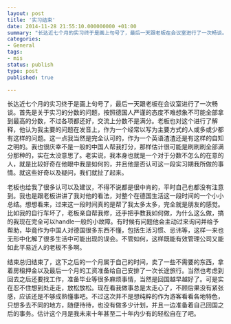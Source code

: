 ```yaml
---
layout: post
title: '实习结束'
date: 2014-11-28 21:55:10.000000000 +01:00
summary: "长达近七个月的实习终于是画上句号了，最后一天跟老板在会议室进行了一次畅谈。首先是关于实习的分数的问题，按照德国人严谨的态度不难想象不可能全部拿到最高的分数，不过各项都还好，交流上分数不是满分。"
categories:
- General
tags:
- mis
status: publish
type: post
published: true

---
```


长达近七个月的实习终于是画上句号了，最后一天跟老板在会议室进行了一次畅谈。首先是关于实习的分数的问题，按照德国人严谨的态度不难想象不可能全部拿到最高的分数，不过各项都还好，交流上分数不是满分。老板也对这个进行了解释，他认为我主要的问题在发音上，作为一个经常以写为主要方式的人或多或少都有这样的问题。这一点我当然是完全认可的，作为一个英语渣渣还是有这样的自知之明的。我也很庆幸不是一般的中国人帮我打分，那样估计很可能是刷刷刷全部满分那种的，实在太没意思了。老实说，我本身也就是一个对于分数不怎么的在意的人，就是比较好奇在他眼中我是如何的，并且他是否认可这一段实习期我所做的事情。就这些好奇以及疑问，我们就扯了起来。

老板也给我了很多认可以及建议，不得不说都是很中肯的，平时自己也都没有注意到。我也是跟老板讲讲了我对他的看法，对整个在德国生活这一段时间的一个小小总结。想想看来，过来这一段时间真的是帮了我太多太多，完全就是朋友的感觉。比如我的自行车坏了，老板亲自帮我修，还手把手教我如何做，为什么这么做，搞的我现在完全可以handle一般的小故障。有时候有问题他会主动过来询问并给予帮助，毕竟作为中国人对德国很多东西不懂，包括生活习惯、忌讳等，这样一来也无形中化解了很多生活中可能出现的误会。不管如何，这样既能有效管理公司又能如此平易近人的老板不多啊。

结束总归结束了，这下之后的一个月属于自己的时间，卖了一些不需要的东西，拿着房租押金以及最后一个月的工资准备给自己安排了一次长途旅行。当然也考虑到回去之后还要找工作，准备毕业等很多麻烦事情，当然是回国越早越好了。可是实在忍不住想到处走走，放松放松。现在看我做事总是太走心了，不顾后果没有紧张感，应该还是不够成熟懂事吧。不过这次并不是想纯粹的作为游客看看各地特色，只想多去不同的地方，随便待待，也没有做多少计划，并且一边准备着自己回国之后的事务。估计这个月是我未来十年甚至二十年内少有的轻松自在了吧。